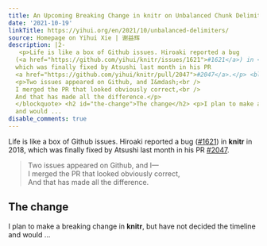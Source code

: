 ```yaml
---
title: An Upcoming Breaking Change in knitr on Unbalanced Chunk Delimiters
date: '2021-10-19'
linkTitle: https://yihui.org/en/2021/10/unbalanced-delimiters/
source: Homepage on Yihui Xie | 谢益辉
description: |2-
   <p>Life is like a box of Github issues. Hiroaki reported a bug
  (<a href="https://github.com/yihui/knitr/issues/1621">#1621</a>) in <strong>knitr</strong> in 2018,
  which was finally fixed by Atsushi last month in his PR
  <a href="https://github.com/yihui/knitr/pull/2047">#2047</a>.</p> <blockquote>
  <p>Two issues appeared on Github, and I&mdash;<br />
  I merged the PR that looked obviously correct,<br />
  And that has made all the difference.</p>
  </blockquote> <h2 id="the-change">The change</h2> <p>I plan to make a breaking change in <strong>knitr</strong>, but have not decided the timeline
  and would ...
disable_comments: true
---
```

 <p>Life is like a box of Github issues. Hiroaki reported a bug
(<a href="https://github.com/yihui/knitr/issues/1621">#1621</a>) in <strong>knitr</strong> in 2018,
which was finally fixed by Atsushi last month in his PR
<a href="https://github.com/yihui/knitr/pull/2047">#2047</a>.</p> <blockquote>
<p>Two issues appeared on Github, and I&mdash;<br />
I merged the PR that looked obviously correct,<br />
And that has made all the difference.</p>
</blockquote> <h2 id="the-change">The change</h2> <p>I plan to make a breaking change in <strong>knitr</strong>, but have not decided the timeline
and would ...
